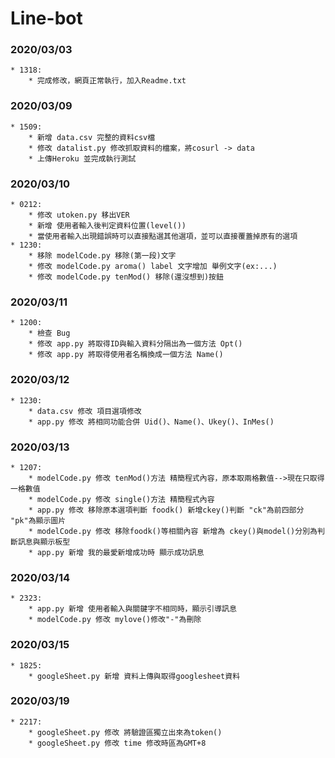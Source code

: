 # Line-bot  

### 2020/03/03
```
* 1318:  
	* 完成修改，網頁正常執行，加入Readme.txt  
```
### 2020/03/09
```
* 1509:  
	* 新增 data.csv 完整的資料csv檔
	* 修改 datalist.py 修改抓取資料的檔案，將cosurl -> data
	* 上傳Heroku 並完成執行測試
```
### 2020/03/10
```
* 0212:  
	* 修改 utoken.py 移出VER
	* 新增 使用者輸入後判定資料位置(level())
	* 當使用者輸入出現錯誤時可以直接點選其他選項，並可以直接覆蓋掉原有的選項
* 1230:
	* 移除 modelCode.py 移除(第一段)文字
	* 修改 modelCode.py aroma() label 文字增加 舉例文字(ex:...)
	* 修改 modelCode.py tenMod() 移除(還沒想到)按鈕
```
### 2020/03/11
```
* 1200:  
	* 檢查 Bug
	* 修改 app.py 將取得ID與輸入資料分隔出為一個方法 Opt()
	* 修改 app.py 將取得使用者名稱換成一個方法 Name()
```
### 2020/03/12
```
* 1230:  
	* data.csv 修改 項目選項修改
	* app.py 修改 將相同功能合併 Uid()、Name()、Ukey()、InMes()
```
### 2020/03/13
```
* 1207:  
	* modelCode.py 修改 tenMod()方法 精簡程式內容，原本取兩格數值-->現在只取得一格數值
	* modelCode.py 修改 single()方法 精簡程式內容
	* app.py 修改 移除原本選項判斷 foodk() 新增ckey()判斷 "ck"為前四部分 "pk"為顯示圖片
	* modelCode.py 修改 移除foodk()等相關內容 新增為 ckey()與model()分別為判斷訊息與顯示板型
	* app.py 新增 我的最愛新增成功時 顯示成功訊息
```
### 2020/03/14
```
* 2323:  
	* app.py 新增 使用者輸入與關鍵字不相同時，顯示引導訊息
	* modelCode.py 修改 mylove()修改"-"為刪除
```
### 2020/03/15
```
* 1825:  
	* googleSheet.py 新增 資料上傳與取得googlesheet資料
```
### 2020/03/19
```
* 2217:  
	* googleSheet.py 修改 將驗證區獨立出來為token()
	* googleSheet.py 修改 time 修改時區為GMT+8
```

